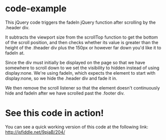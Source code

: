 # code-example

This jQuery code triggers the fadeIn jQuery function after scrolling by the .header div.

It subtracts the viewport size from the scrollTop function to get the bottom of the scroll position, and then checks whether its value is greater than the height of the .theader div plus the 150px or however far down you'd like it to fadeIn at.

Since the div must initially be displayed on the page so that we have somewhere to scroll down to we set the visibility to hidden instead of using display:none. We're using fadeIn, which expects the element to start with display:none, so we hide the .header div and fade it in.

We then remove the scroll listener so that the element doesn't continuously hide and fadeIn after we have scrolled past the .footer div.

# See this code in action!

You can see a quick working version of this code at the following link: http://jsfiddle.net/9pjaB/204/
